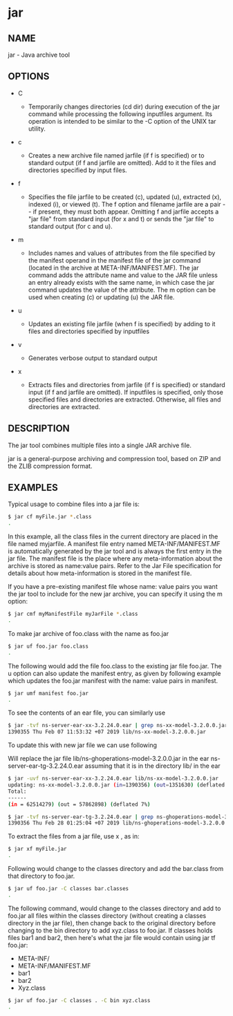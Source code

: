 # jar

## NAME

jar - Java archive tool

## OPTIONS

- C
  - Temporarily changes directories (cd dir) during execution of the jar command while processing the following inputfiles argument. Its operation is intended to be similar to the -C option of the UNIX tar utility.

- c
  - Creates a new archive file named jarfile (if f is specified) or to standard output (if f and jarfile are omitted). Add to it the files and directories specified by  input files.

- f
  - Specifies the file jarfile to be created (c), updated (u), extracted (x), indexed (i), or viewed (t). The f option and filename jarfile are a pair -- if present, they must both appear.  Omitting f and jarfile accepts a "jar file" from standard input (for x and t) or sends the "jar file" to standard output (for c and u).
- m
  - Includes names and values of attributes from the file specified by the manifest operand in the manifest file of the jar command (located in the archive at META-INF/MANIFEST.MF). The jar command adds the attribute name and value to the JAR file unless an entry already exists with the same name, in which case the jar command updates the value of the attribute. The m option can be used when creating (c) or updating (u) the JAR file.
- u
  - Updates an existing file jarfile (when f is specified) by adding to it files and directories specified by inputfiles
- v
  - Generates verbose output to standard output
- x
  - Extracts  files and  directories from jarfile (if f is specified) or standard input (if f and jarfile are omitted). If inputfiles is specified, only those specified files and directories are extracted. Otherwise, all files and directories are extracted.

## DESCRIPTION

The  jar tool  combines multiple files into a single JAR archive file.  

jar is a general-purpose archiving and compression tool, based on ZIP and the ZLIB compression format.

## EXAMPLES

Typical usage to combine files into a jar file is:

```bash
$ jar cf myFile.jar *.class
.
```

In this example, all the class files in the current directory are placed in the file named myjarfile.  A manifest file entry named META-INF/MANIFEST.MF is automatically generated by the jar tool and is always the first entry in the jar file.  The manifest file is the place where any meta-information about the archive is stored as name:value pairs. Refer to the Jar File specification for details about how meta-information is stored in the manifest file.

If you have a pre-existing manifest file whose name: value pairs you want the jar tool to include for the new jar archive, you can specify it using the m option:

```bash
$ jar cmf myManifestFile myJarFile *.class
.
```

To make jar archive of foo.class with the name as foo.jar

```bash
$ jar uf foo.jar foo.class
.
```

The following would add the file foo.class to the existing jar file foo.jar. The u option can also update the manifest entry, as given by following example which updates the foo.jar manifest with the name: value pairs in manifest.

```bash
$ jar umf manifest foo.jar
.
```

To see the contents of an ear file, you can similarly use

```bash
$ jar -tvf ns-server-ear-xx-3.2.24.0.ear | grep ns-xx-model-3.2.0.0.jar
1390355 Thu Feb 07 11:53:32 +07 2019 lib/ns-xx-model-3.2.0.0.jar
```

To update this with new jar file we can use following

Will replace the jar file lib/ns-ghoperations-model-3.2.0.0.jar in the ear ns-server-ear-tg-3.2.24.0.ear assuming that it is in the directory lib/ in the ear

```bash
$ jar -uvf ns-server-ear-xx-3.2.24.0.ear lib/ns-xx-model-3.2.0.0.jar
updating: ns-xx-model-3.2.0.0.jar (in=1390356) (out=1351630) (deflated 2%)
Total:
------
(in = 62514279) (out = 57862898) (deflated 7%)

$ jar -tvf ns-server-ear-tg-3.2.24.0.ear | grep ns-ghoperations-model-3.2.0.0.jar
1390356 Thu Feb 28 01:25:04 +07 2019 lib/ns-ghoperations-model-3.2.0.0.jar
```

To extract the files from a jar file, use x , as in:

```bash
$ jar xf myFile.jar
.
```

Following would change to the classes directory and add the bar.class from that directory to foo.jar.

```bash
$ jar uf foo.jar -C classes bar.classes
.
```

The following command,
would  change to the classes directory and add to foo.jar all files within the classes directory
(without creating a classes directory in the jar file), then change back to the original directory
before changing to the bin directory to add xyz.class to foo.jar. If classes holds files bar1 and bar2,
then here's what the jar file would contain using jar tf foo.jar:

- META-INF/
- META-INF/MANIFEST.MF
- bar1
- bar2
- Xyz.class

```bash
$ jar uf foo.jar -C classes . -C bin xyz.class
.
```
